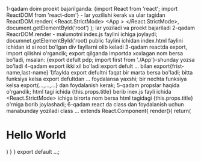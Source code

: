 
1-qadam 
doim proekt bajarilganda:
{import React from 'react';
import ReactDOM from 'react-dom'} - lar yozilishi kerak va ular tagidan
ReactDOM.render(
  <React.StrictMode>
    <App \>
  </React.StrictMode>,
  document.getElementById('root')
); lar yoziladi va proekt bajariladi
2-qadam 
ReacrDOM.render - malumotni index.js faylini ichiga joylaydi;
documnet.getElementById('root)
public faylini ichidan index.html faylini ichidan id si root bo'lgan div fayllarni olib keladi 
3-qadam
 reactda export, import qilishni o'rgandik;
export qilganda importda xoxlagan nom bersa bo'ladi,
msalan: {export defult pdp;
import first from './App'}-shunday yozsa bo'ladi
4-qadam
export ikki xil bo'ladi:export defult ... bilan export{frist-name,last-name} 
1)faylda export defultni faqat bir marta bersa bo'ladi;
bitta funksiya kelsa export defultdan ... foydalansa yaxshi;
bir nechta funksiya kelsa export{...,...,...} dan foydalanish kerak;
5-qadam
propslar haqida o'rgandik;
html tagi ichida {this.props.title} berib 
inex.js fayli ichida  
  <React.StrictMode>
  <App title='..'> ichiga birorta nom bersa html tagidagi {this.props.title} o'rniga borib joylashadi;
6-qadam
react da class dan foydalanish uchun manabunday yoziladi 
class ... extends React.Component{
  render(){
    return(
      <div>
        <h1>Hello World</h1>
      </div>
    )
  }
}
export default ...;
 
